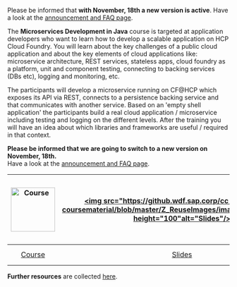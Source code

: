 Please be informed that **with November, 18th a new version is active**. Have a look at the [announcement and FAQ page](https://github.wdf.sap.corp/cc-java-dev/cc-coursematerial/blob/master/AnnouncementOfNewVersion.md).

The **Microservices Development in Java** course is targeted at application developers who want to learn how to develop a scalable application on HCP Cloud Foundry. You will learn about the key challenges of a public cloud application and about the key elements of cloud applications like: microservice architecture, REST services, stateless apps, cloud foundry as a platform, unit and component testing, connecting to backing services (DBs etc), logging and monitoring, etc.

The participants will develop a microservice running on CF@HCP which exposes its API via REST, connects to a persistence backing service and that communicates with another service. Based on an 'empty shell application' the participants build a real cloud application / microservice including testing and logging on the different levels. After the training you will have an idea about which libraries and frameworks are useful / required in that context.

**Please be informed that we are going to switch to a new version on November, 18th.**   
Have a look at the [announcement and FAQ page](https://github.wdf.sap.corp/cc-java-dev/cc-coursematerial/blob/master/AnnouncementOfNewVersion.md).

| [<img src="https://github.wdf.sap.corp/cc-java-dev/cc-coursematerial/blob/master/Z_ReuseImages/images/training.jpg" height="100" alt="Course"/>](https://github.wdf.sap.corp/cc-java-dev/cc-coursematerial/wiki/Course) | [<img src="https://github.wdf.sap.corp/cc-java-dev/cc-coursematerial/blob/master/Z_ReuseImages/images/documents.jpg" height="100"alt="Slides"/>](http://mo-9d199bd4b.mo.sap.corp:8080/job/cc-coursematerial/lastSuccessfulBuild/artifact/Z_Presentations/cc-appdev-java.pdf) | [<img src="https://github.wdf.sap.corp/cc-java-dev/cc-coursematerial/blob/master/Z_ReuseImages/images/yourTurn.jpg" height="100" alt="Exercises and Demos"/>](https://github.wdf.sap.corp/cc-java-dev/cc-coursematerial/wiki/Exercises-and-Demos) | [<img src="https://github.wdf.sap.corp/cc-java-dev/cc-coursematerial/blob/master/Z_ReuseImages/images/share.jpg" height="100" alt="Discuss and Share"/>](https://jam4.sapjam.com/groups/about_page/qXGUpaYj8Jn3pPCB9xdXiE) | [<img src="https://github.wdf.sap.corp/cc-java-dev/cc-coursematerial/blob/master/Z_ReuseImages/images/trainersCorner.jpg" width="150" alt="Trainer's Corner"/>](https://github.wdf.sap.corp/cc-java-dev/cc-coursematerial/wiki/Trainer-Guide)  |
| :---: | :---: | :---: | :---: |:---: |
| [Course](https://github.wdf.sap.corp/cc-java-dev/cc-coursematerial/wiki/Course) | [Slides](http://mo-9d199bd4b.mo.sap.corp:8080/job/cc-coursematerial/lastSuccessfulBuild/artifact/Z_Presentations/cc-appdev-java.pdf) | [Exercises and Demos](https://github.wdf.sap.corp/cc-java-dev/cc-coursematerial/wiki/Exercises-and-Demos) | [Discuss and Share](https://jam4.sapjam.com/groups/about_page/qXGUpaYj8Jn3pPCB9xdXiE) | [Trainer's Corner](https://github.wdf.sap.corp/cc-java-dev/cc-coursematerial/wiki/Trainer-Guide) |

**Further resources** are collected [here](https://github.wdf.sap.corp/cc-java-dev/cc-coursematerial/wiki/Resources).

